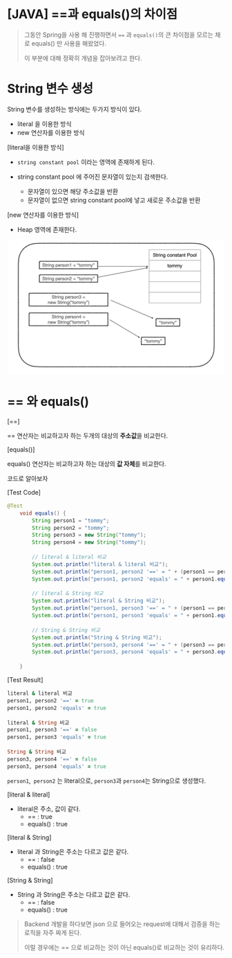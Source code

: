 # [JAVA] ==과 equals()의 차이점

>  그동안 Spring을 사용 해 진행하면서 `==` 과 `equals()`의 큰 차이점을 모르는 채로 equals() 만 사용을 해왔었다.
>
>  이 부분에 대해 정확히 개념을 잡아보려고 한다.



# String 변수 생성

String 변수를 생성하는 방식에는 두가지 방식이 있다.

* literal 을 이용한 방식
* new 연산자를 이용한 방식

[literal을 이용한 방식]

* `string constant pool` 이라는 영역에 존재하게 된다.

* string constant pool 에 주어진 문자열이 있는지 검색한다.
  * 문자열이 있으면 해당 주소값을 반환
  * 문자열이 없으면 string constant pool에 넣고 새로운 주소값을 반환

[new 연산자를 이용한 방식]

* Heap 영역에 존재한다.

![image-20230308145823861](images/image-20230308145823861.png)



# == 와 equals()

[==]

== 연산자는 비교하고자 하는 두개의 대상의 **주소값**을 비교한다.

[equals()]

equals() 연산자는 비교하고자 하는 대상의 **값 자체**를 비교한다. 



코드로 알아보자

[Test Code]

```java
@Test
    void equals() {
        String person1 = "tommy";
        String person2 = "tommy";
        String person3 = new String("tommy");
        String person4 = new String("tommy");

        // literal & literal 비교
        System.out.println("literal & literal 비교");
        System.out.println("person1, person2 '==' = " + (person1 == person2));
        System.out.println("person1, person2 'equals' = " + person1.equals(person2));

        // literal & String 비교
        System.out.println("literal & String 비교");
        System.out.println("person1, person3 '==' = " + (person1 == person3));
        System.out.println("person1, person3 'equals' = " + person1.equals(person3));

        // String & String 비교
        System.out.println("String & String 비교");
        System.out.println("person3, person4 '==' = " + (person3 == person4));
        System.out.println("person3, person4 'equals' = " + person3.equals(person4));

    }
```

[Test Result]

```ruby
literal & literal 비교
person1, person2 '==' = true
person1, person2 'equals' = true

literal & String 비교
person1, person3 '==' = false
person1, person3 'equals' = true

String & String 비교
person3, person4 '==' = false
person3, person4 'equals' = true
```

`person1`,` person2` 는 literal으로, `person3`과 `person4`는 String으로 생성했다. 

[literal & literal]

* literal은 주소, 값이 같다.
  * == : true
  * equals() : true

[literal & String] 

* literal 과 String은 주소는 다르고 값은 같다.
  * == : false
  * equals() : true

[String & String]

* String 과 String은 주소는 다르고 값은 같다.
  * == : false
  * equals() : true



>  Backend 개발을 하다보면 json 으로 들어오는 request에 대해서 검증을 하는 로직을 자주 짜게 된다. 
>
> 이럴 경우에는 == 으로 비교하는 것이 아닌 equals()로 비교하는 것이 유리하다.



